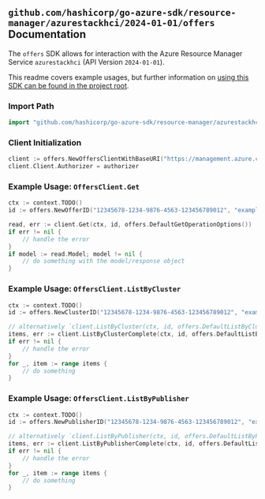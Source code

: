 
## `github.com/hashicorp/go-azure-sdk/resource-manager/azurestackhci/2024-01-01/offers` Documentation

The `offers` SDK allows for interaction with the Azure Resource Manager Service `azurestackhci` (API Version `2024-01-01`).

This readme covers example usages, but further information on [using this SDK can be found in the project root](https://github.com/hashicorp/go-azure-sdk/tree/main/docs).

### Import Path

```go
import "github.com/hashicorp/go-azure-sdk/resource-manager/azurestackhci/2024-01-01/offers"
```


### Client Initialization

```go
client := offers.NewOffersClientWithBaseURI("https://management.azure.com")
client.Client.Authorizer = authorizer
```


### Example Usage: `OffersClient.Get`

```go
ctx := context.TODO()
id := offers.NewOfferID("12345678-1234-9876-4563-123456789012", "example-resource-group", "clusterValue", "publisherValue", "offerValue")

read, err := client.Get(ctx, id, offers.DefaultGetOperationOptions())
if err != nil {
	// handle the error
}
if model := read.Model; model != nil {
	// do something with the model/response object
}
```


### Example Usage: `OffersClient.ListByCluster`

```go
ctx := context.TODO()
id := offers.NewClusterID("12345678-1234-9876-4563-123456789012", "example-resource-group", "clusterValue")

// alternatively `client.ListByCluster(ctx, id, offers.DefaultListByClusterOperationOptions())` can be used to do batched pagination
items, err := client.ListByClusterComplete(ctx, id, offers.DefaultListByClusterOperationOptions())
if err != nil {
	// handle the error
}
for _, item := range items {
	// do something
}
```


### Example Usage: `OffersClient.ListByPublisher`

```go
ctx := context.TODO()
id := offers.NewPublisherID("12345678-1234-9876-4563-123456789012", "example-resource-group", "clusterValue", "publisherValue")

// alternatively `client.ListByPublisher(ctx, id, offers.DefaultListByPublisherOperationOptions())` can be used to do batched pagination
items, err := client.ListByPublisherComplete(ctx, id, offers.DefaultListByPublisherOperationOptions())
if err != nil {
	// handle the error
}
for _, item := range items {
	// do something
}
```
